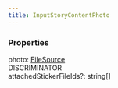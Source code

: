 ```yaml
---
title: InputStoryContentPhoto
---
```


### Properties

<div class="flex flex-col gap-3"><div><div class="flex gap-2"><div class="font-mono"><span class="font-bold">photo</span><span class="opacity-50">:</span> <a href="/gh/types/filesource"  >FileSource</a></div><div class="flex items-center"><div class="bg-dbt px-1.5 rounded-md select-none text-fgt text-[10px]">DISCRIMINATOR</div></div></div></div><div><div class="flex gap-2"><div class="font-mono"><span class="font-bold">attachedStickerFileIds</span><span class="opacity-50"><span title="Optional" class="cursor-help">?</span>:</span> <span>string</span><span class="opacity-50">[]</span></div></div></div></div>

